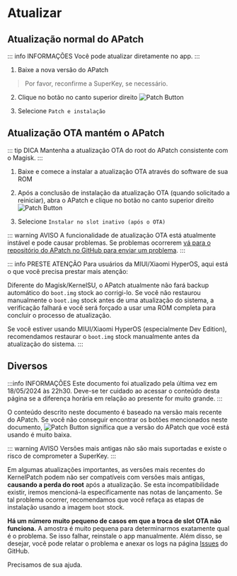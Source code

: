 # Atualizar

## Atualização normal do APatch

::: info INFORMAÇÕES
Você pode atualizar diretamente no app.
:::

1. Baixe a nova versão do APatch

> Por favor, reconfirme a SuperKey, se necessário.

2. Clique no botão no canto superior direito ![Patch Button](/PButton.png)

3. Selecione `Patch e instalação`

## Atualização OTA mantém o APatch

::: tip DICA
Mantenha a atualização OTA do root do APatch consistente com o Magisk.
:::

1. Baixe e comece a instalar a atualização OTA através do software de sua ROM

2. Após a conclusão de instalação da atualização OTA (quando solicitado a reiniciar), abra o APatch e clique no botão no canto superior direito ![Patch Button](/PButton.png)

3. Selecione `Instalar no slot inativo (após o OTA)`

::: warning AVISO
A funcionalidade de atualização OTA está atualmente instável e pode causar problemas. Se problemas ocorrerem [vá para o repositório do APatch no GitHub para enviar um problema](https://github.com/bmax121/APatch/issues/new/choose).
:::

::: info PRESTE ATENÇÃO
Para usuários da MIUI/Xiaomi HyperOS, aqui está o que você precisa prestar mais atenção:

Diferente do Magisk/KernelSU, o APatch atualmente não fará backup automático do `boot.img` stock ao corrigi-lo. Se você não restaurou manualmente o `boot.img` stock antes de uma atualização do sistema, a verificação falhará e você será forçado a usar uma ROM completa para concluir o processo de atualização.

Se você estiver usando MIUI/Xiaomi HyperOS (especialmente Dev Edition), recomendamos restaurar o `boot.img` stock manualmente antes da atualização do sistema.
:::

## Diversos

:::info INFORMAÇÕES
Este documento foi atualizado pela última vez em 18/05/2024 às 22h30. Deve-se ter cuidado ao acessar o conteúdo desta página se a diferença horária em relação ao presente for muito grande.
:::

O conteúdo descrito neste documento é baseado na versão mais recente do APatch. Se você não conseguir encontrar os botões mencionados neste documento, ![Patch Button](/PButton.png) significa que a versão do APatch que você está usando é muito baixa.

::: warning AVISO
Versões mais antigas não são mais suportadas e existe o risco de comprometer a SuperKey.
:::

Em algumas atualizações importantes, as versões mais recentes do KernelPatch podem não ser compatíveis com versões mais antigas, **causando a perda do root** após a atualização. Se esta incompatibilidade existir, iremos mencioná-la especificamente nas notas de lançamento. Se tal problema ocorrer, recomendamos que você refaça as etapas de instalação usando a imagem `boot` stock.

**Há um número muito pequeno de casos em que a troca de slot OTA não funciona.** A amostra é muito pequena para determinarmos exatamente qual é o problema. Se isso falhar, reinstale o app manualmente. Além disso, se desejar, você pode relatar o problema e anexar os logs na página [Issues](https://github.com/bmax121/APatch/issues/new/choose) do GitHub.

Precisamos de sua ajuda.
